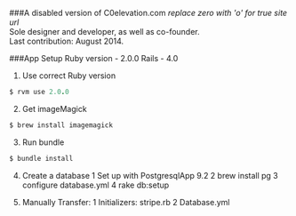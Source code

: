 ###A disabled version of C0elevation.com
_replace zero with 'o' for true site url_  
Sole designer and developer, as well as co-founder.  
Last contribution: August 2014.

###App Setup
Ruby version - 2.0.0
Rails - 4.0

1. Use correct Ruby version

```ruby
$ rvm use 2.0.0
```


2. Get imageMagick

```ruby
$ brew install imagemagick
```

3. Run bundle

```ruby
$ bundle install
```

4. Create a database
  1 Set up with PostgresqlApp 9.2
  2 brew install pg
  3 configure database.yml
  4 rake db:setup

5. Manually Transfer:
  1 Initializers: stripe.rb
  2 Database.yml
